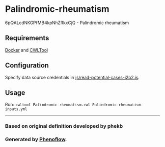 # Palindromic-rheumatism

6pQALcdNKGPfMB4kpNhZRkxCjQ - Palindromic rheumatism

## Requirements

[Docker](https://docs.docker.com/install/) and [CWLTool](https://github.com/common-workflow-language/cwltool#install)

## Configuration

Specify data source credentials in [js/read-potential-cases-i2b2.js](js/read-potential-cases-i2b2.js).

## Usage

Run: `cwltool Palindromic-rheumatism.cwl Palindromic-rheumatism-inputs.yml`

***

### Based on original definition developed by phekb
### Generated by [Phenoflow](https://kclhi.org/phenoflow).
